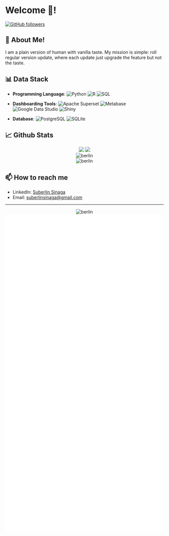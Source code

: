 # Welcome 🤝!
[![GitHub followers](https://img.shields.io/github/followers/saians07?label=Follow&style=social)](https://github.com/saians07)

## 🙂 About Me!

I am a plain version of human with vanilla taste. My mission is simple: roll regular version update, where each update just upgrade the feature but not the taste.

## 📊 Data Stack

- **Programming Language**: ![Python](https://img.shields.io/badge/-Python-3776AB?style=flat-square&logo=python&logoColor=black) ![R](https://img.shields.io/badge/-R-276DC3?style=flat-square&logo=R&logoColor=white) ![SQL](https://img.shields.io/badge/-SQL-4479A1?)

- **Dashboarding Tools**: ![Apache Superset](https://img.shields.io/badge/-Apache%20Superset-20A6C9?style=flat-square&logo=apachesuperset&logoColor=black) ![Metabase](https://img.shields.io/badge/-Metabase-509EE3?style=flat-square&logo=metabase&logoColor=black) ![Google Data Studio](https://img.shields.io/badge/-Google%20Data%20Studio-669DF6?style=flat-square&logo=googledatastudio&logoColor=black) ![Shiny](https://img.shields.io/badge/-Shiny%20Dashboard-276DC3?style=flat-square&logo=Shiny&logoColor=black)

- **Database**: ![PostgreSQL](https://img.shields.io/badge/-PostgreSQL-336791?style=flat-square&logo=postgresql&logoColor=white) ![SQLite](https://img.shields.io/badge/SQLite-%2307405e.svg?logo=sqlite&logoColor=white)

## 📈 Github Stats

<div align="center">
  <img height="180em" src="https://github-readme-stats.vercel.app/api?username=saians07&show_icons=true&theme=radical&include_all_commits=true&count_private=true"/>
  <img height="180em" src="https://github-readme-stats.vercel.app/api/top-langs/?username=saians07&layout=compact&langs_count=7&theme=radical"/>
</div>

<div align="center">
  <img src="https://github-readme-streak-stats.herokuapp.com/?user=saians07&theme=radical" alt="berlin" />
</div>

<div align="center">
  <img src="https://github-profile-trophy.vercel.app/?username=saians07&theme=radical&no-frame=false&no-bg=true&margin-w=4" alt="berlin" />
</div>

## 📫 How to reach me
- LinkedIn: [Suberlin Sinaga](https://id.linkedin.com/in/suberlin-sinaga-007
)
- Email: suberlinsinaga@gmail.com

---

<div align="center">
  <img src="https://komarev.com/ghpvc/?username=saians07&label=Profile%20views&color=0e75b6&style=flat" alt="berlin" />
</div>

<div align="center">
  <picture>
    <img src="/github-metrics.svg" alt="Metrics">
  </picture>
</div>
